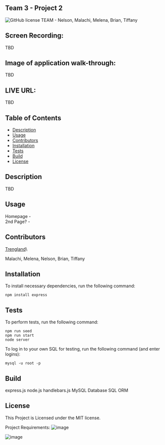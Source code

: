 ## Team 3 - Project 2
![GitHub license](https://img.shields.io/badge/license-MIT-blue.svg)
TEAM - Nelson, Malachi, Melena, Brian, Tiffany


## Screen Recording:
TBD

## Image of application walk-through:
TBD

## LIVE URL:
TBD


## Table of Contents
* [Description](#description)
* [Usage](#usage)
* [Contributors](#contributors)
* [Installation](#installation)
* [Tests](#tests)
* [Build](#build)
* [License](#license)


## Description
TBD


## Usage
Homepage - \
2nd Page? - 


## Contributors
[Trengland](https://www.github.com/Trengland/)\

Malachi, Melena, Nelson, Brian, Tiffany


## Installation

To install necessary dependencies, run the following command: 

```
npm install express

```


## Tests

To perform tests, run the following command:

```
npm run seed
npm run start
node server
```

To log in to your own SQL for testing, run the following command (and enter logins):

```
mysql -u root -p
```


## Build
express.js
node.js
handlebars.js
MySQL Database
SQL ORM



## License
This Project is Licensed under the MIT license.



Project Requirements:
![image](https://user-images.githubusercontent.com/122329399/234438085-0bc1e512-b48a-4754-af66-3ccb94e7a58f.png)

![image](https://user-images.githubusercontent.com/122329399/234438124-5b6ecd22-c82e-4561-a8c6-daff2616fe43.png)
